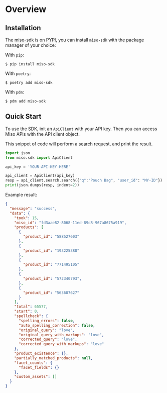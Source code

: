 # Overview

## Installation

The [miso-sdk](https://pypi.org/project/miso-sdk/) is on [PYPI](https://pypi.org/), you can install `miso-sdk` with the package manager of your choice:

With `pip`:
```shell
$ pip install miso-sdk
```

With `poetry`:
```shell
$ poetry add miso-sdk
```

With `pdm`:
```shell
$ pdm add miso-sdk
```

## Quick Start

To use the SDK, init an `ApiClient` with your API key.
Then you can access Miso APIs with the API client object.

This snippet of code will perform a [search](sdk/search) request, and print the result.

```python
import json
from miso.sdk import ApiClient

api_key = 'YOUR-API-KEY-HERE'

api_client = ApiClient(api_key)
resp = api_client.search.search({"q":"Pouch Bag", "user_id": "MY-ID"})
print(json.dumps(resp, indent=2))
```

Example result:
```json
{
  "message": "success",
  "data": {
    "took": 15,
    "miso_id": "fd3aae82-8068-11ed-89d8-967a8675a919",
    "products": [
      {
        "product_id": "588527603"
      },
      {
        "product_id": "193225388"
      },
      {
        "product_id": "771495105"
      },
      {
        "product_id": "572340793",
      },
      {
        "product_id": "563687627"
      }
    ],
    "total": 65577,
    "start": 0,
    "spellcheck": {
      "spelling_errors": false,
      "auto_spelling_correction": false,
      "original_query": "love",
      "original_query_with_markups": "love",
      "corrected_query": "love",
      "corrected_query_with_markups": "love"
    },
    "product_existence": {},
    "partially_matched_products": null,
    "facet_counts": {
      "facet_fields": {}
    },
    "custom_assets": []
  }
}
```
